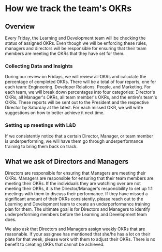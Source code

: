 # How we track the team's OKRs

## Overview

Every Friday, the Learning and Development team will be checking the status of assigned OKRs. Even though we will be enforcing these rules, managers and directors will be responsible for ensuring that their team members are meeting the OKRs that they have set for them.

### Collecting Data and Insights

During our review on Fridays, we will review all OKRs and calculate the percentage of completed OKRs. There will be a total of four reports, one for each team: Engineering, Developer Relations, People, and Marketing. For each team, we will break down percentages into four categories: Director's OKRs, all Manager's OKRs, all team member's OKRs, and the entire's team's OKRs. These reports will be sent out to the President and the respective Director by Saturday at the latest. For each missed OKR, we will write suggestions on how to better achieve it next time. 

### Setting up meetings with L&D

If we consistently notice that a certain Director, Manager, or team member is underperforming, we will have them go through underperformance training to bring them back on track.

## What we ask of Directors and Managers

Directors are responsible for ensuring that Managers are meeting their OKRs. Managers are responsible for ensuring that their team members are meeting their OKRs. If the individuals they are watching over are not meeting their OKRs, it is the Director/Manager's responsibility to set up 1:1 meetings with them to discuss their performance. If they have missed a significant amount of their OKRs consistently, please reach out to the Learning and Development team to create an underperformance training plan for them. The ultimate goal is for Directors and Managers to identify underperforming members before the Learning and Development team does.

We also ask that Directors and Managers assign weekly OKRs that are reasonable. If your assignee has mentioned that she/he has a lot on their plate for that week, please work with them to adjust their OKRs. There is no benefit to creating OKRs that cannot be achieved.



